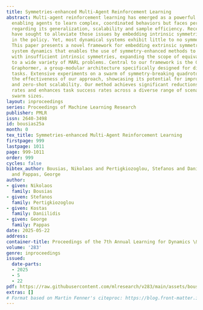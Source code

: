 ```yaml
---
title: Symmetries-enhanced Multi-Agent Reinforcement Learning
abstract: Multi-agent reinforcement learning has emerged as a powerful framework for
  enabling agents to learn complex, coordinated behaviors but faces persistent challenges
  regarding its generalization, scalability and sample efficiency. Recent advancements
  have sought to alleviate those issues by embedding intrinsic symmetries of the systems
  in the policy. Yet, most dynamical systems exhibit little to no symmetries to exploit.
  This paper presents a novel framework for embedding extrinsic symmetries in multi-agent
  system dynamics that enables the use of symmetry-enhanced methods to address systems
  with insufficient intrinsic symmetries, expanding the scope of equivariant learning
  to a wide variety of MARL problems. Central to our framework is the Group Equivariant
  Graphormer, a group-modular architecture specifically designed for distributed swarming
  tasks. Extensive experiments on a swarm of symmetry-breaking quadrotors validate
  the effectiveness of our approach, showcasing its potential for improved generalization
  and zero-shot scalability. Our method achieves significant reductions in collision
  rates and enhances task success rates across a diverse range of scenarios and varying
  swarm sizes.
layout: inproceedings
series: Proceedings of Machine Learning Research
publisher: PMLR
issn: 2640-3498
id: bousias25a
month: 0
tex_title: Symmetries-enhanced Multi-Agent Reinforcement Learning
firstpage: 999
lastpage: 1011
page: 999-1011
order: 999
cycles: false
bibtex_author: Bousias, Nikolaos and Pertigkiozoglou, Stefanos and Daniilidis, Kostas
  and Pappas, George
author:
- given: Nikolaos
  family: Bousias
- given: Stefanos
  family: Pertigkiozoglou
- given: Kostas
  family: Daniilidis
- given: George
  family: Pappas
date: 2025-05-22
address:
container-title: Proceedings of the 7th Annual Learning for Dynamics \& Control Conference
volume: '283'
genre: inproceedings
issued:
  date-parts:
  - 2025
  - 5
  - 22
pdf: https://raw.githubusercontent.com/mlresearch/v283/main/assets/bousias25a/bousias25a.pdf
extras: []
# Format based on Martin Fenner's citeproc: https://blog.front-matter.io/posts/citeproc-yaml-for-bibliographies/
---
```

